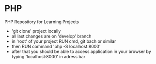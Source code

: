 # PHP
PHP Repository for Learning Projects

- 'git clone' project locally
- all last changes are on 'develop' branch
- in 'root' of your project RUN cmd, git bach or similar
- then RUN command 'php -S localhost:8000'
- after that you should be able to access application in your browser by typing 'localhost:8000' in adress bar
